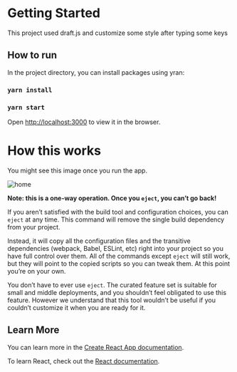# Getting Started

This project used draft.js and customize some style after typing some keys

## How to run

In the project directory, you can install packages using yran:

### `yarn install`


### `yarn start`

Open [http://localhost:3000](http://localhost:3000) to view it in the browser.


# How this works

You might see this image once you run the app.

![home](https://user-images.githubusercontent.com/110060055/235153797-fae9f1f6-632f-4cf1-8409-2e0d5d3a5e4e.jpg)


**Note: this is a one-way operation. Once you `eject`, you can’t go back!**

If you aren’t satisfied with the build tool and configuration choices, you can `eject` at any time. This command will remove the single build dependency from your project.

Instead, it will copy all the configuration files and the transitive dependencies (webpack, Babel, ESLint, etc) right into your project so you have full control over them. All of the commands except `eject` will still work, but they will point to the copied scripts so you can tweak them. At this point you’re on your own.

You don’t have to ever use `eject`. The curated feature set is suitable for small and middle deployments, and you shouldn’t feel obligated to use this feature. However we understand that this tool wouldn’t be useful if you couldn’t customize it when you are ready for it.

## Learn More

You can learn more in the [Create React App documentation](https://facebook.github.io/create-react-app/docs/getting-started).

To learn React, check out the [React documentation](https://reactjs.org/).
